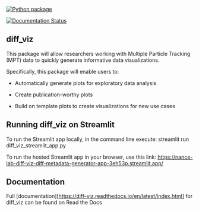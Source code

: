 [![Python package](https://github.com/Nance-Lab/diff_viz/actions/workflows/python-package.yml/badge.svg?branch=main)](https://github.com/Nance-Lab/diff_viz/actions/workflows/python-package.yml)

[![Documentation Status](https://readthedocs.org/projects/diff-viz/badge/?version=latest)](https://diff-viz.readthedocs.io/en/latest/?badge=latest)

## diff_viz

This package will allow researchers working with Multiple Particle Tracking (MPT) data to quickly generate informative data visualizations.

Specifically, this package will enable users to: 

- Automatically generate plots for exploratory data analysis 

- Create publication-worthy plots 

- Build on template plots to create visualizations for new use cases

## Running diff_viz on Streamlit

To run the Streamlit app locally, in the command line execute:
streamlit run diff_viz_streamlit_app.py

To run the hosted Streamlit app in your browser, use this link:
https://nance-lab-diff-viz-diff-metadata-generator-app-3eh53p.streamlit.app/

## Documentation

Full [documentation][https://diff-viz.readthedocs.io/en/latest/index.html] for diff_viz can be found on Read the Docs

